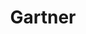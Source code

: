 ---
facebook: https://facebook.com/Gartner
linkedin: https://linkedin.com/company/gartner
logohandle: gartner
sort: gartner
title: Gartner
twitter: https://x.com/Gartner_inc
website: https://www.gartner.com/en
wikipedia: https://en.wikipedia.org/wiki/Gartner
youtube: https://youtube.com/user/Gartnervideo
---